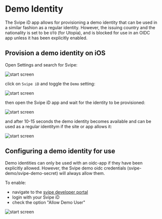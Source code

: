 # Demo Identity

The Svipe iD app allows for provisioning a demo identity that can be used in a
similar fashion as a regular identity. However, the issuing country and the
nationality is set to be `UTO` (for Utopia), and is blocked for use in an OIDC
app unless it has been explicitly enabled.

## Provision a demo identity on iOS

Open Settings and search for Svipe:

![start screen](./images/demo-identity/demo-1.jpg)

click on `Svipe iD` and toggle the `Demo` setting:

![start screen](./images/demo-identity/demo-2.jpg)

then open the Svipe iD app and wait for the identity to be provisioned:

![start screen](./images/demo-identity/demo-3.jpg)

and after 10-15 seconds the demo identity becomes available and can be used as a
regular identitym if the site or app allows it:

![start screen](./images/demo-identity/demo-4.jpg)


## Configuring a demo identity for use

Demo identities can only be used with an oidc-app if they have been explicitly
allowed. However, the Svipe demo oidc credentials (svipe-demo/svipe-demo-secret)
will always allow them.

To enable:
* navigate to the [svipe developer portal](https://developer.svipe.com)
* login with your Svipe iD
* check the option "Allow Demo User"

![start screen](./images/demo-identity/demo-ok.jpg)
